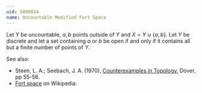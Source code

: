 ```yaml
---
uid: S000024
name: Uncountable Modified Fort Space
---
```

Let $Y$ be uncountable, $a,b$ points outside of $Y$ and $X = Y \cup \{a,b\}$. Let $Y$ be discrete and let a set containing $a$ or $b$ be open if and only if it contains all but a finite number of points of $Y$.

See also:

* Steen, L. A.; Seebach, J. A. (1970), [Counterexamples in Topology](http://books.google.com/books/about/Counterexamples_in_Topology.html?id=DkEuGkOtSrUC), Dover, pp 55-56.
* [Fort space](http://en.wikipedia.org/wiki/Fort_space) on Wikipedia.

